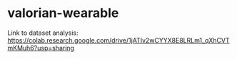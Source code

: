 # valorian-wearable
Link to dataset analysis: https://colab.research.google.com/drive/1jATIv2wCYYX8E8LRLm1_qXhCVTmKMuh6?usp=sharing
